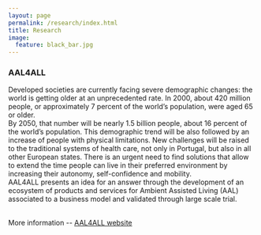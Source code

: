 ```yaml
---
layout: page
permalink: /research/index.html
title: Research
image:
  feature: black_bar.jpg
---
```




### AAL4ALL

Developed societies are currently facing severe demographic changes: the world is getting older at an unprecedented rate. In 2000, about 420 million people, or approximately 7 percent of the world’s population, were aged 65 or older.<br/>
By 2050, that number will be nearly 1.5 billion people, about 16 percent of the world’s population. This demographic trend will be also followed by an increase of people with physical limitations.
New challenges will be raised to the traditional systems of health care, not only in Portugal, but also in all other European states. There is an urgent need to find solutions that allow to extend the time people can live in their preferred environment by increasing their autonomy, self-confidence and mobility.<br/>
AAL4ALL presents an idea for an answer through the development of an ecosystem of products and services for Ambient Assisted Living (AAL) associated to a business model and validated through large scale trial.<br/>
<br/>

More information -- [AAL4ALL website](http://www.aal4all.org/)

